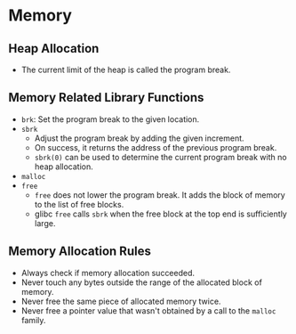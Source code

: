 # Memory

## Heap Allocation
- The current limit of the heap is called the program break.

## Memory Related Library Functions
- `brk`: Set the program break to the given location.
- `sbrk`
    - Adjust the program break by adding the given increment.
    - On success, it returns the address of the previous program break.
    - `sbrk(0)` can be used to determine the current program break with no heap allocation. 
- `malloc`
- `free`
    - `free` does not lower the program break. It adds the block of memory to the list of free blocks.
    - glibc `free` calls `sbrk` when the free block at the top end is sufficiently large.

## Memory Allocation Rules
- Always check if memory allocation succeeded.
- Never touch any bytes outside the range of the allocated block of memory.
- Never free the same piece of allocated memory twice.
- Never free a pointer value that wasn't obtained by a call to the `malloc` family.
